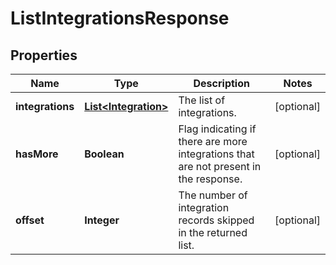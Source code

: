 
# ListIntegrationsResponse

## Properties
Name | Type | Description | Notes
------------ | ------------- | ------------- | -------------
**integrations** | [**List&lt;Integration&gt;**](Integration.md) | The list of integrations. |  [optional]
**hasMore** | **Boolean** | Flag indicating if there are more integrations that are not present in the response. |  [optional]
**offset** | **Integer** | The number of integration records skipped in the returned list. |  [optional]



